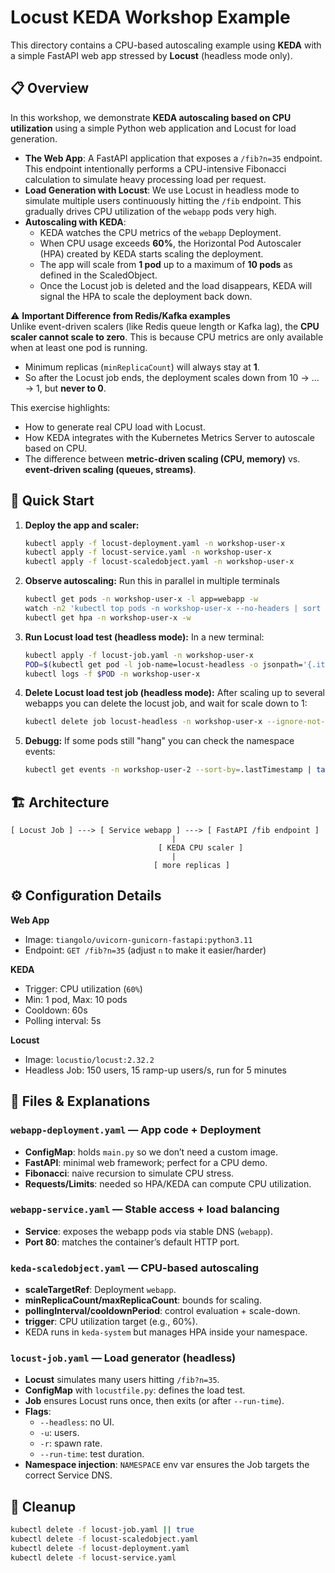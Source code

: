# Locust KEDA Workshop Example

This directory contains a CPU-based autoscaling example using **KEDA** with a simple FastAPI web app stressed by **Locust** (headless mode only).

## 📋 Overview

In this workshop, we demonstrate **KEDA autoscaling based on CPU utilization** using a simple Python web application and Locust for load generation.

- **The Web App**: A FastAPI application that exposes a `/fib?n=35` endpoint. This endpoint intentionally performs a CPU-intensive Fibonacci calculation to simulate heavy processing load per request.
- **Load Generation with Locust**: We use Locust in headless mode to simulate multiple users continuously hitting the `/fib` endpoint. This gradually drives CPU utilization of the `webapp` pods very high.
- **Autoscaling with KEDA**: 
  - KEDA watches the CPU metrics of the `webapp` Deployment.
  - When CPU usage exceeds **60%**, the Horizontal Pod Autoscaler (HPA) created by KEDA starts scaling the deployment.
  - The app will scale from **1 pod** up to a maximum of **10 pods** as defined in the ScaledObject.
  - Once the Locust job is deleted and the load disappears, KEDA will signal the HPA to scale the deployment back down.

⚠️ **Important Difference from Redis/Kafka examples**  
Unlike event-driven scalers (like Redis queue length or Kafka lag), the **CPU scaler cannot scale to zero**. This is because CPU metrics are only available when at least one pod is running.  
- Minimum replicas (`minReplicaCount`) will always stay at **1**.  
- So after the Locust job ends, the deployment scales down from 10 → … → 1, but **never to 0**.

This exercise highlights:
- How to generate real CPU load with Locust.
- How KEDA integrates with the Kubernetes Metrics Server to autoscale based on CPU.
- The difference between **metric-driven scaling (CPU, memory)** vs. **event-driven scaling (queues, streams)**.

## 🚀 Quick Start

1. **Deploy the app and scaler:**
   ```bash
   kubectl apply -f locust-deployment.yaml -n workshop-user-x
   kubectl apply -f locust-service.yaml -n workshop-user-x
   kubectl apply -f locust-scaledobject.yaml -n workshop-user-x
   ```

2. **Observe autoscaling:**
   Run this in parallel in multiple terminals
   ```bash
   kubectl get pods -n workshop-user-x -l app=webapp -w
   watch -n2 'kubectl top pods -n workshop-user-x --no-headers | sort -k2 -hr'
   kubectl get hpa -n workshop-user-x -w
   ```

3. **Run Locust load test (headless mode):**
   In a new terminal:
   ```bash
   kubectl apply -f locust-job.yaml -n workshop-user-x
   POD=$(kubectl get pod -l job-name=locust-headless -o jsonpath='{.items[0].metadata.name}' -n workshop-user-x)
   kubectl logs -f $POD -n workshop-user-x
   ```

4. **Delete Locust load test job (headless mode):**
   After scaling up to several webapps you can delete the locust job, and wait for scale down to 1:
   ```bash
   kubectl delete job locust-headless -n workshop-user-x --ignore-not-found
   ```  

5. **Debugg:**
   If some pods still "hang" you can check the namespace events:
   ```bash
   kubectl get events -n workshop-user-2 --sort-by=.lastTimestamp | tail -n 50
   ```   
   

## 🏗️ Architecture

```
[ Locust Job ] ---> [ Service webapp ] ---> [ FastAPI /fib endpoint ]
                                    |
                                 [ KEDA CPU scaler ]
                                    |
                                [ more replicas ]
```

## ⚙️ Configuration Details

**Web App**
- Image: `tiangolo/uvicorn-gunicorn-fastapi:python3.11`
- Endpoint: `GET /fib?n=35` (adjust `n` to make it easier/harder)

**KEDA**
- Trigger: CPU utilization (`60%`)
- Min: 1 pod, Max: 10 pods
- Cooldown: 60s
- Polling interval: 5s

**Locust**
- Image: `locustio/locust:2.32.2`
- Headless Job: 150 users, 15 ramp-up users/s, run for 5 minutes


## 🧩 Files & Explanations

### `webapp-deployment.yaml` — App code + Deployment
- **ConfigMap**: holds `main.py` so we don’t need a custom image.  
- **FastAPI**: minimal web framework; perfect for a CPU demo.  
- **Fibonacci**: naive recursion to simulate CPU stress.  
- **Requests/Limits**: needed so HPA/KEDA can compute CPU utilization.

### `webapp-service.yaml` — Stable access + load balancing
- **Service**: exposes the webapp pods via stable DNS (`webapp`).  
- **Port 80**: matches the container’s default HTTP port.

### `keda-scaledobject.yaml` — CPU-based autoscaling
- **scaleTargetRef**: Deployment `webapp`.  
- **minReplicaCount/maxReplicaCount**: bounds for scaling.  
- **pollingInterval/cooldownPeriod**: control evaluation + scale-down.  
- **trigger**: CPU utilization target (e.g., 60%).  
- KEDA runs in `keda-system` but manages HPA inside your namespace.

### `locust-job.yaml` — Load generator (headless)
- **Locust** simulates many users hitting `/fib?n=35`.  
- **ConfigMap** with `locustfile.py`: defines the load test.  
- **Job** ensures Locust runs once, then exits (or after `--run-time`).  
- **Flags**:  
  - `--headless`: no UI.  
  - `-u`: users.  
  - `-r`: spawn rate.  
  - `--run-time`: test duration.  
- **Namespace injection**: `NAMESPACE` env var ensures the Job targets the correct Service DNS.


## 🧹 Cleanup

```bash
kubectl delete -f locust-job.yaml || true
kubectl delete -f locust-scaledobject.yaml
kubectl delete -f locust-deployment.yaml
kubectl delete -f locust-service.yaml
```
